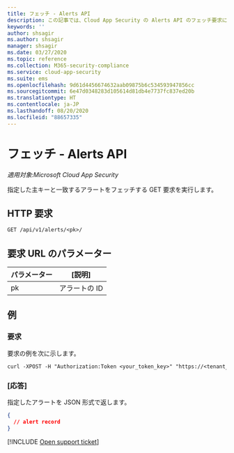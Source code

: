 ```yaml
---
title: フェッチ - Alerts API
description: この記事では、Cloud App Security の Alerts API のフェッチ要求について説明します。
keywords: ''
author: shsagir
ms.author: shsagir
manager: shsagir
ms.date: 03/27/2020
ms.topic: reference
ms.collection: M365-security-compliance
ms.service: cloud-app-security
ms.suite: ems
ms.openlocfilehash: 9d61d4456674632aab09875b6c534593947856cc
ms.sourcegitcommit: 6e47d0348283d105614d81db4e7737fc837ed20b
ms.translationtype: HT
ms.contentlocale: ja-JP
ms.lasthandoff: 08/20/2020
ms.locfileid: "88657335"
---
```

# <a name="fetch---alerts-api"></a>フェッチ - Alerts API

*適用対象:Microsoft Cloud App Security*

指定した主キーと一致するアラートをフェッチする GET 要求を実行します。

## <a name="http-request"></a>HTTP 要求

```rest
GET /api/v1/alerts/<pk>/
```

## <a name="request-url-parameters"></a>要求 URL のパラメーター

| パラメーター | [説明] |
| --- | --- |
| pk | アラートの ID |

## <a name="example"></a>例

### <a name="request"></a>要求

要求の例を次に示します。

```rest
curl -XPOST -H "Authorization:Token <your_token_key>" "https://<tenant_id>.<tenant_region>.contoso.com/api/v1/alerts/<pk>/"
```

### <a name="response"></a>[応答]

指定したアラートを JSON 形式で返します。

```json
{
  // alert record
}
```

[!INCLUDE [Open support ticket](includes/support.md)]
